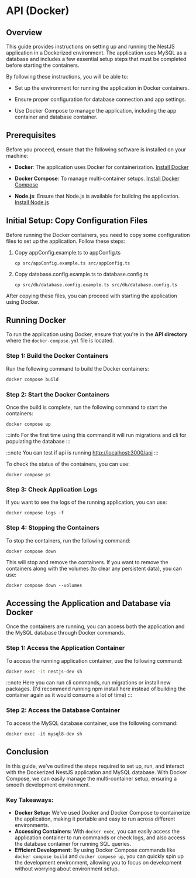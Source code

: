 # API (Docker)

## Overview

This guide provides instructions on setting up and running the NestJS application in a Dockerized environment. The application uses MySQL as a database and includes a few essential setup steps that must be completed before starting the containers.

By following these instructions, you will be able to:

* Set up the environment for running the application in Docker containers.

* Ensure proper configuration for database connection and app settings.

* Use Docker Compose to manage the application, including the app container and database container.

## Prerequisites

Before you proceed, ensure that the following software is installed on your machine:

* **Docker**: The application uses Docker for containerization. [Install Docker](https://docs.docker.com/get-docker/)

* **Docker Compose**: To manage multi-container setups. [Install Docker Compose](https://docs.docker.com/compose/install/)

* **Node.js**: Ensure that Node.js is available for building the application. [Install Node.js](https://nodejs.org/)

## Initial Setup: Copy Configuration Files

Before running the Docker containers, you need to copy some configuration files to set up the application. Follow these steps:

1. Copy appConfig.example.ts to appConfig.ts
    ```
    cp src/appConfig.example.ts src/appConfig.ts
    ```
2. Copy database.config.example.ts to database.config.ts
    ```
    cp src/db/database.config.example.ts src/db/database.config.ts
    ```
After copying these files, you can proceed with starting the application using Docker.

## Running Docker

To run the application using Docker, ensure that you're in the **API directory** where the `docker-compose.yml` file is located.

### Step 1: Build the Docker Containers

Run the following command to build the Docker containers:

```bash
docker compose build
```

### Step 2: Start the Docker Containers

Once the build is complete, run the following command to start the containers:

```
docker compose up
```

:::info
For the first time using this command it will run migrations and cli for populating the database
:::

:::note
You can test if api is running [http://localhost:3000/api](http://localhost:3000/api)
:::


To check the status of the containers, you can use:

```
docker compose ps
```

### Step 3: Check Application Logs

If you want to see the logs of the running application, you can use:

```
docker compose logs -f
```

### Step 4: Stopping the Containers

To stop the containers, run the following command:

```
docker compose down
```

This will stop and remove the containers. If you want to remove the containers along with the volumes (to clear any persistent data), you can use:

```
docker compose down --volumes
```

## Accessing the Application and Database via Docker

Once the containers are running, you can access both the application and the MySQL database through Docker commands.

### Step 1: Access the Application Container

To access the running application container, use the following command:

```bash
docker exec -it nestjs-dev sh
```

:::note
Here you can run cli commands, run migrations or install new packages. (I'd recommend running npm install here instead of building the container again as it would consume a lot of time)
:::

### Step 2: Access the Database Container

To access the MySQL database container, use the following command:

```
docker exec -it mysql8-dev sh
```

## Conclusion

In this guide, we've outlined the steps required to set up, run, and interact with the Dockerized NestJS application and MySQL database. With Docker Compose, we can easily manage the multi-container setup, ensuring a smooth development environment.

### Key Takeaways:
- **Docker Setup:** We've used Docker and Docker Compose to containerize the application, making it portable and easy to run across different environments.
- **Accessing Containers:** With `docker exec`, you can easily access the application container to run commands or check logs, and also access the database container for running SQL queries.
- **Efficient Development:** By using Docker Compose commands like `docker compose build` and `docker compose up`, you can quickly spin up the development environment, allowing you to focus on development without worrying about environment setup.